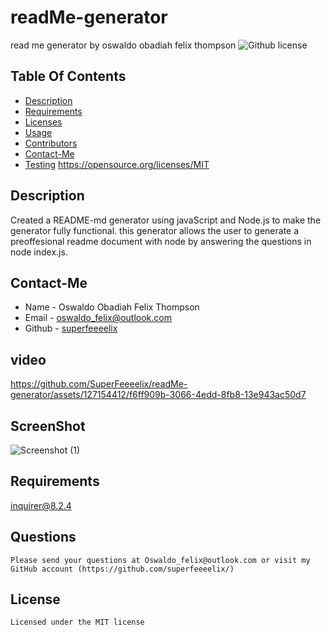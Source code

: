 # readMe-generator
read me generator 
  by oswaldo obadiah felix thompson
  ![Github license](https://img.shields.io/badge/license-MIT-blue.svg)

## Table Of Contents
  * [Description](#description)
  * [Requirements](#requirements)
  * [Licenses](#licenses)
  * [Usage](#usage)
  * [Contributors](#contributors)
  * [Contact-Me](#contact-me)
  * [Testing](#testing)
  https://opensource.org/licenses/MIT

## Description
Created a README-md generator using javaScript and Node.js to make the generator fully functional. this generator allows the user to generate a preoffesional readme document with node by answering the questions in node index.js.

 ## Contact-Me
  * Name - Oswaldo Obadiah Felix Thompson
  * Email - oswaldo_felix@outlook.com
  * Github - [superfeeeelix](https://github.com/superfeeeelix/)

## video


https://github.com/SuperFeeeelix/readMe-generator/assets/127154412/f6ff909b-3066-4edd-8fb8-13e943ac50d7



## ScreenShot
![Screenshot (1)](https://github.com/SuperFeeeelix/readMe-generator/assets/127154412/73458c45-3777-4936-871f-93659761a377)


## Requirements
  inquirer@8.2.4

## Questions
    Please send your questions at Oswaldo_felix@outlook.com or visit my GitHub account (https://github.com/superfeeeelix/)

## License

    Licensed under the MIT license
